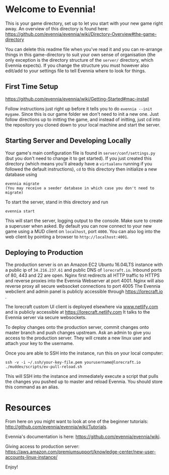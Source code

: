 # Welcome to Evennia!

This is your game directory, set up to let you start with
your new game right away. An overview of this directory is found here:
https://github.com/evennia/evennia/wiki/Directory-Overview#the-game-directory

You can delete this readme file when you've read it and you can
re-arrange things in this game-directory to suit your own sense of
organisation (the only exception is the directory structure of the
`server/` directory, which Evennia expects). If you change the structure
you must however also edit/add to your settings file to tell Evennia
where to look for things.

## First Time Setup

https://github.com/evennia/evennia/wiki/Getting-Started#mac-install

Follow instructions just right up before it tells you to do `evennia --init mygame`.
Since this is our game folder we don't need to init a new one.  Just follow directions up 
to initting the game, and instead of initting, just cd into the repository you cloned down to your local machine
and start the server.

## Starting Server and Developing Locally

Your game's main configuration file is found in
`server/conf/settings.py` (but you don't need to change it to get
started). If you just created this directory (which means you'll already
have a `virtualenv` running if you followed the default instructions),
`cd` to this directory then initialize a new database using


    evennia migrate
    (You may receive a seeder database in which case you don't need to migrate)

To start the server, stand in this directory and run

    evennia start

This will start the server, logging output to the console. Make
sure to create a superuser when asked. By default you can now connect
to your new game using a MUD client on `localhost`, port `4000`.  You can
also log into the web client by pointing a browser to
`http://localhost:4001`.

## Deploying to Production

The production server is on an Amazon EC2 Ubuntu 16.04LTS instance with a public ip of `34.216.237.61` and public DNS of `lorecraft.io`.  Inbound ports of 80, 443 and 22 are open.  Nginx first redirects all HTTP traffic to HTTPS and reverse proxies into the Evennia Webserver at port 4001. Nginx will also reverse proxy all secure websocket connections to port 4005  The Evennia webclient and admin panel is publicly accessible through https://lorecraft.io . 

The lorecraft custom UI client is deployed elsewhere via www.netlify.com and is publicly accessible at https://lorecraft.netlify.com It talks to the Evennia server via secure websockets.

To deploy changes onto the production server, commit changes onto master branch and push changes upstream.
Ask an admin to give you access to the production server.  They will create a new linux user and attach your key to the username.

Once you are able to SSH into the instance, run this on your local computer: 

`ssh -v -i ~/.ssh/your-key-file.pem yourusername@lorecraft.io ./muddev/scripts/ev-pull-reload.sh`

This will SSH into the instance and immediately execute a script that pulls the changes you pushed up to master and reload Evennia.  You should store this command as an alias.


# Resources

From here on you might want to look at one of the beginner tutorials:
http://github.com/evennia/evennia/wiki/Tutorials.

Evennia's documentation is here:
https://github.com/evennia/evennia/wiki.

Giving access to production server:
https://aws.amazon.com/premiumsupport/knowledge-center/new-user-accounts-linux-instance/

Enjoy!
